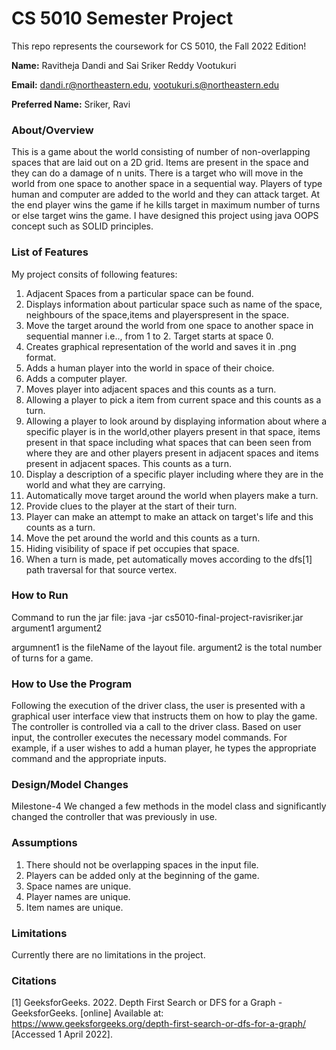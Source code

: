 # CS 5010 Semester Project

This repo represents the coursework for CS 5010, the Fall 2022 Edition!

**Name:** Ravitheja Dandi and Sai Sriker Reddy Vootukuri

**Email:**  dandi.r@northeastern.edu, vootukuri.s@northeastern.edu

**Preferred Name:** Sriker, Ravi

### About/Overview

This is a game about the world consisting of number of non-overlapping spaces that are laid out on a 2D grid. Items are
present in the space and they can do a damage of n units. There is a target who will move in the world from one space to
another space in a sequential way. Players of type human and computer are added to the world and they can attack target.
At the end player wins the game if he kills target in maximum number of turns or else target wins the game. I have
designed this project using java OOPS concept such as SOLID principles.

### List of Features

My project consits of following features:

1. Adjacent Spaces from a particular space can be found.
2. Displays information about particular space such as name of the space, neighbours of the space,items and
   playerspresent in the space.
3. Move the target around the world from one space to another space in sequential manner i.e.., from 1 to 2. Target
   starts at space 0.
4. Creates graphical representation of the world and saves it in .png format.
5. Adds a human player into the world in space of their choice.
6. Adds a computer player.
7. Moves player into adjacent spaces and this counts as a turn.
8. Allowing a player to pick a item from current space and this counts as a turn.
9. Allowing a player to look around by displaying information about where a specific player is in the world,other
   players present in that space, items present in that space including what spaces that can been seen from where they
   are and other players present in adjacent spaces and items present in adjacent spaces. This counts as a turn.
10. Display a description of a specific player including where they are in the world and what they are carrying.
11. Automatically move target around the world when players make a turn.
12. Provide clues to the player at the start of their turn.
13. Player can make an attempt to make an attack on target's life and this counts as a turn.
14. Move the pet around the world and this counts as a turn.
15. Hiding visibility of space if pet occupies that space.
16. When a turn is made, pet automatically moves according to the dfs[1] path traversal for that source vertex.

### How to Run

Command to run the jar file:
java -jar cs5010-final-project-ravisriker.jar argument1 argument2

argumnent1 is the fileName of the layout file. argument2 is the total number of turns for a game.

### How to Use the Program

Following the execution of the driver class, the user is presented with a graphical user interface view that instructs
them on how to play the game. The controller is controlled via a call to the driver class. Based on user input, the
controller executes the necessary model commands. For example, if a user wishes to add a human player, he types the
appropriate command and the appropriate inputs.

### Design/Model Changes

Milestone-4 We changed a few methods in the model class and significantly changed the controller that was previously in
use.

### Assumptions

1. There should not be overlapping spaces in the input file.
2. Players can be added only at the beginning of the game.
3. Space names are unique.
4. Player names are unique.
5. Item names are unique.

### Limitations

Currently there are no limitations in the project.

### Citations

[1] GeeksforGeeks. 2022. Depth First Search or DFS for a Graph - GeeksforGeeks. [online] Available
at: <https://www.geeksforgeeks.org/depth-first-search-or-dfs-for-a-graph/> [Accessed 1 April 2022].



